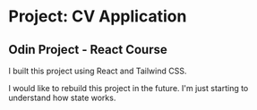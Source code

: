 # Project: CV Application
## Odin Project - React Course

I built this project using React and Tailwind CSS. 

I would like to rebuild this project in the future. I'm just starting to understand how state works. 